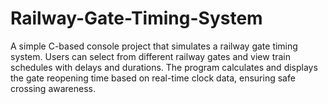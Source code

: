 # Railway-Gate-Timing-System
A simple C-based console project that simulates a railway gate timing system. Users can select from different railway gates and view train schedules with delays and durations. The program calculates and displays the gate reopening time based on real-time clock data, ensuring safe crossing awareness.
